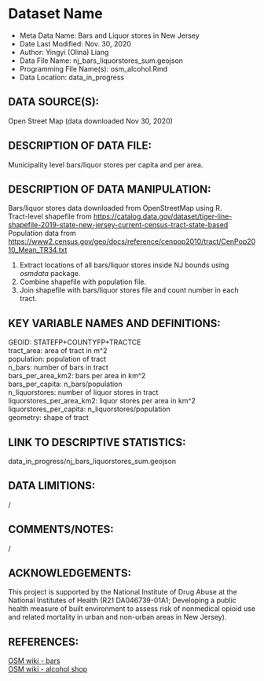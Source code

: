 
# Dataset Name # 

- Meta Data Name: Bars and Liquor stores in New Jersey
- Date Last Modified: Nov. 30, 2020
- Author: Yingyi (Olina) Liang
- Data File Name: nj_bars_liquorstores_sum.geojson
- Programming File Name(s): osm_alcohol.Rmd
- Data Location: data_in_progress

## DATA SOURCE(S):
Open Street Map (data downloaded Nov 30, 2020)

## DESCRIPTION OF DATA FILE: 
Municipality level bars/liquor stores per capita and per area.

## DESCRIPTION OF DATA MANIPULATION:
Bars/liquor stores data downloaded from OpenStreetMap using R. <br />
Tract-level shapefile from https://catalog.data.gov/dataset/tiger-line-shapefile-2019-state-new-jersey-current-census-tract-state-based<br />
Population data from https://www2.census.gov/geo/docs/reference/cenpop2010/tract/CenPop2010_Mean_TR34.txt<br />
1. Extract locations of all bars/liquor stores inside NJ bounds using *osmdata* package.
2. Combine shapefile with population file.
3. Join shapefile with bars/liquor stores file and count number in each tract.

## KEY VARIABLE NAMES AND DEFINITIONS:
GEOID: STATEFP+COUNTYFP+TRACTCE <br />
tract_area: area of tract in m^2<br />
population: population of tract<br />
n_bars: number of bars in tract<br />
bars_per_area_km2: bars per area in km^2<br />
bars_per_capita: n_bars/population<br />
n_liquorstores: number of liquor stores in tract<br />
liquorstores_per_area_km2: liquor stores per area in km^2<br />
liquorstores_per_capita: n_liquorstores/population<br />
geometry: shape of tract

## LINK TO DESCRIPTIVE STATISTICS:
data_in_progress/nj_bars_liquorstores_sum.geojson

## DATA LIMITIONS:
/

## COMMENTS/NOTES:  
/

## ACKNOWLEDGEMENTS:  
This project is supported by the National Institute of Drug Abuse at the National Institutes of Health (R21 DA046739-01A1; Developing a public health measure of built environment to assess risk of nonmedical opioid use and related mortality in urban and non-urban areas in New Jersey). 

## REFERENCES:
[OSM wiki - bars](https://wiki.openstreetmap.org/wiki/Tag:amenity%3Dbar) <br>
[OSM wiki - alcohol shop](https://wiki.openstreetmap.org/wiki/Tag:shop%3Dalcohol)

